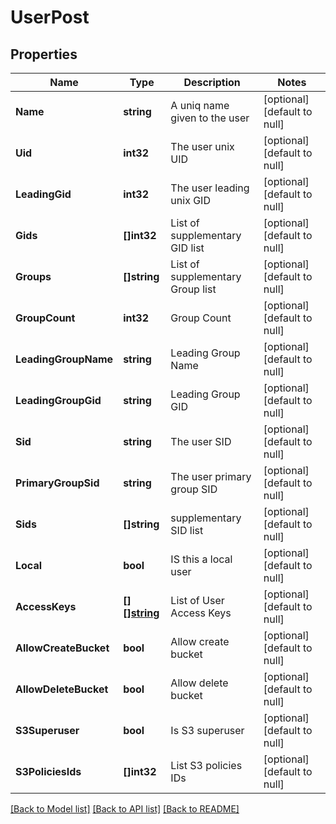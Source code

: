 # UserPost

## Properties
Name | Type | Description | Notes
------------ | ------------- | ------------- | -------------
**Name** | **string** | A uniq name given to the user | [optional] [default to null]
**Uid** | **int32** | The user unix UID | [optional] [default to null]
**LeadingGid** | **int32** | The user leading unix GID | [optional] [default to null]
**Gids** | **[]int32** | List of supplementary GID list | [optional] [default to null]
**Groups** | **[]string** | List of supplementary Group list | [optional] [default to null]
**GroupCount** | **int32** | Group Count | [optional] [default to null]
**LeadingGroupName** | **string** | Leading Group Name | [optional] [default to null]
**LeadingGroupGid** | **string** | Leading Group GID | [optional] [default to null]
**Sid** | **string** | The user SID | [optional] [default to null]
**PrimaryGroupSid** | **string** | The user primary group SID | [optional] [default to null]
**Sids** | **[]string** | supplementary SID list | [optional] [default to null]
**Local** | **bool** | IS this a local user | [optional] [default to null]
**AccessKeys** | [**[][]string**](array.md) | List of User Access Keys | [optional] [default to null]
**AllowCreateBucket** | **bool** | Allow create bucket | [optional] [default to null]
**AllowDeleteBucket** | **bool** | Allow delete bucket | [optional] [default to null]
**S3Superuser** | **bool** | Is S3 superuser | [optional] [default to null]
**S3PoliciesIds** | **[]int32** | List S3 policies IDs | [optional] [default to null]

[[Back to Model list]](../README.md#documentation-for-models) [[Back to API list]](../README.md#documentation-for-api-endpoints) [[Back to README]](../README.md)

